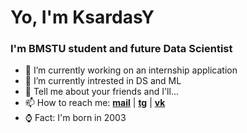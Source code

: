 # Yo, I'm KsardasY
### I'm BMSTU student and future Data Scientist

- 🔭 I’m currently working on an internship application
- 🧲 I’m currently intrested in DS and ML
- 💬 Tell me about your friends and I'll...
- 📫 How to reach me: [**mail**](mailto://KsardasY@yandex.ru) | [**tg**](https://t.me/KsardasY) | [**vk**](https://vk.com/councussive_shell)
- ⌚ Fact: I'm born in 2003
